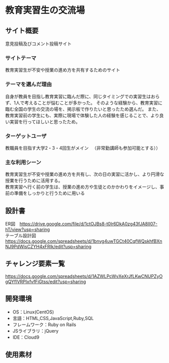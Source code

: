 # 教育実習生の交流場

## サイト概要
意見投稿及びコメント投稿サイト

### サイトテーマ
教育実習生が不安や授業の進め方を共有するためのサイト

### テーマを選んだ理由
自身が教員を目指し教育実習に臨んだ際に、同じタイミングでの実習生はおらず、1人で考えることが悩むことが多かった。
そのような経験から、教育実習に臨む全国の学生の交流の場を、掲示板で作りたいと思ったため選んだ。
また、教育実習前の学生にも、実際に現場で体験した人の経験を感じることで、より良い実習を行ってほしいと思ったため。

### ターゲットユーザ
教職員を目指す大学2・3・4回生がメイン
　（非常勤講師も参加可能とする））

### 主な利用シーン
教育実習生が不安や授業の進め方を共有し、次の日の実習に活かし、より円滑な授業を行うために活用する。  
教育実習へ行く前の学生は、授業の進め方や生徒とのかかわりをイメージし、事前の準備をしっかりと行うために用いる

## 設計書
ER図　https://drive.google.com/file/d/1ctOJBs8-t0lr6DkA0zg43fJA8II07-hT/view?usp=sharing  
テーブル設計図　https://docs.google.com/spreadsheets/d/1bnvg4uwTGCt40CqfWQskhfBXnNJ9PdWisCZYH4xFRlk/edit?usp=sharing

## チャレンジ要素一覧
https://docs.google.com/spreadsheets/d/1AZWLPcWvXeXrJfLKwCNUPZyOgQYflVRPIxfvfFiGtss/edit?usp=sharing

## 開発環境
- OS：Linux(CentOS)
- 言語：HTML,CSS,JavaScript,Ruby,SQL
- フレームワーク：Ruby on Rails
- JSライブラリ：jQuery
- IDE：Cloud9

## 使用素材


